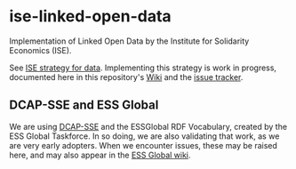 # ise-linked-open-data
Implementation of Linked Open Data by the Institute for Solidarity Economics (ISE).

See [ISE strategy for data](http://solidarityeconomics.org/2016/02/16/ise-strategy-for-data/).
Implementing this strategy is work in progress, documented here in this repository's [Wiki](../../wiki) and the [issue tracker](../../issues).

## DCAP-SSE and ESS Global

We are using [DCAP-SSE](http://purl.org/essglobal/wiki) and the ESSGlobal RDF Vocabulary, created by the ESS Global Taskforce. In so doing, we are also validating that work, as we are very early adopters. When we encounter issues, these may be raised here, and may also appear in the [ESS Global wiki](http://www.maltas.org/wiki-essglobal/doku.php?id=process#issues). 

